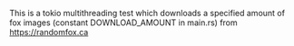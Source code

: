This is a tokio multithreading test which downloads a specified amount of fox images (constant DOWNLOAD_AMOUNT in main.rs) from https://randomfox.ca